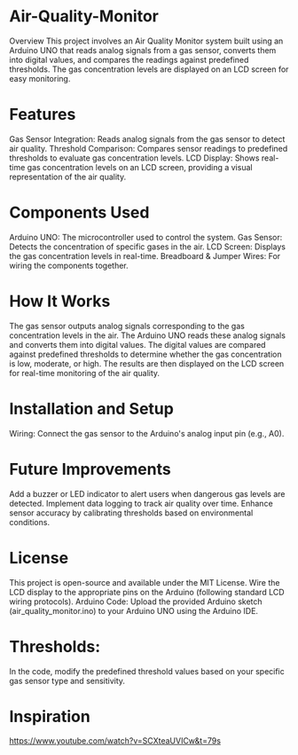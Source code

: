 # Air-Quality-Monitor
Overview
This project involves an Air Quality Monitor system built using an Arduino UNO that reads analog signals from a gas sensor, converts them into digital values, and compares the readings against predefined thresholds. The gas concentration levels are displayed on an LCD screen for easy monitoring.

# Features
Gas Sensor Integration: Reads analog signals from the gas sensor to detect air quality.
Threshold Comparison: Compares sensor readings to predefined thresholds to evaluate gas concentration levels.
LCD Display: Shows real-time gas concentration levels on an LCD screen, providing a visual representation of the air quality.

# Components Used
Arduino UNO: The microcontroller used to control the system.
Gas Sensor: Detects the concentration of specific gases in the air.
LCD Screen: Displays the gas concentration levels in real-time.
Breadboard & Jumper Wires: For wiring the components together.

# How It Works
The gas sensor outputs analog signals corresponding to the gas concentration levels in the air.
The Arduino UNO reads these analog signals and converts them into digital values.
The digital values are compared against predefined thresholds to determine whether the gas concentration is low, moderate, or high.
The results are then displayed on the LCD screen for real-time monitoring of the air quality.

# Installation and Setup
Wiring:
Connect the gas sensor to the Arduino's analog input pin (e.g., A0).

# Future Improvements
Add a buzzer or LED indicator to alert users when dangerous gas levels are detected.
Implement data logging to track air quality over time.
Enhance sensor accuracy by calibrating thresholds based on environmental conditions.

# License
This project is open-source and available under the MIT License.
Wire the LCD display to the appropriate pins on the Arduino (following standard LCD wiring protocols).
Arduino Code:
Upload the provided Arduino sketch (air_quality_monitor.ino) to your Arduino UNO using the Arduino IDE.

# Thresholds:
In the code, modify the predefined threshold values based on your specific gas sensor type and sensitivity.

# Inspiration
https://www.youtube.com/watch?v=SCXteaUVICw&t=79s
